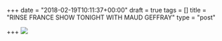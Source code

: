 +++
date = "2018-02-19T10:11:37+00:00"
draft = true
tags = []
title = "RINSE FRANCE SHOW TONIGHT WITH MAUD GEFFRAY"
type = "post"

+++
![](/images/uploads/2018/02/INSTA_RAA190218.gif)
